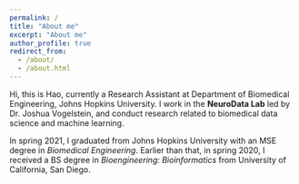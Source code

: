 ```yaml
---
permalink: /
title: "About me"
excerpt: "About me"
author_profile: true
redirect_from: 
  - /about/
  - /about.html
---
```


Hi, this is Hao, currently a Research Assistant at Department of Biomedical Engineering, Johns Hopkins University. I work in the **NeuroData Lab** led by Dr. Joshua Vogelstein, and conduct research related to biomedical data science and machine learning.

In spring 2021, I graduated from Johns Hopkins University with an MSE degree in *Biomedical Engineering*. Earlier than that, in spring 2020, I received a BS degree in *Bioengineering: Bioinformatics* from University of California, San Diego.
